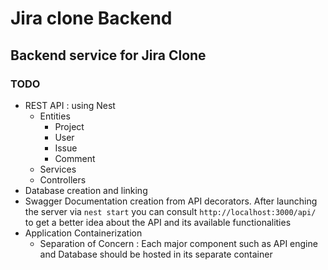 # Jira clone Backend 
## Backend service for Jira Clone
### TODO
- REST API : using Nest
    - Entities
        - Project
        - User
        - Issue
        - Comment
    - Services
    - Controllers
- Database creation and linking
- Swagger Documentation creation from API decorators.
  After launching the server via `nest start` you can consult `http://localhost:3000/api/` to get a better idea about the API and its available functionalities
- Application Containerization
    - Separation of Concern : Each major component such as API engine and Database should be hosted in its separate container

